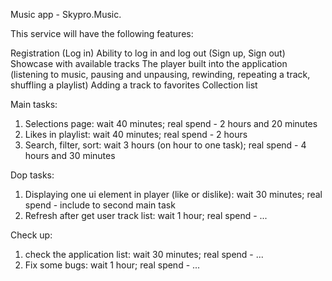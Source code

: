 Music app - Skypro.Music.

This service will have the following features:

Registration (Log in)
Ability to log in and log out (Sign up, Sign out)
Showcase with available tracks
The player built into the application (listening to music, pausing and unpausing, rewinding, repeating a track, shuffling a playlist)
Adding a track to favorites
Collection list

Main tasks:

1. Selections page: wait 40 minutes; real spend - 2 hours and 20 minutes
2. Likes in playlist: wait 40 minutes; real spend - 2 hours
3. Search, filter, sort: wait 3 hours (on hour to one task); real spend - 4 hours and 30 minutes

Dop tasks:

1. Displaying one ui element in player (like or dislike): wait 30 minutes; real spend - include to second main task
2. Refresh after get user track list: wait 1 hour; real spend - ...

Check up:

1. check the application list: wait 30 minutes; real spend - ...
2. Fix some bugs: wait 1 hour; real spend - ...
